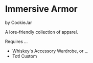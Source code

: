 # Immersive Armor

by CookieJar

A lore-friendly collection of apparel.

Requires ...

- Whiskey's Accessory Wardrobe, or ...
- Tot! Custom
